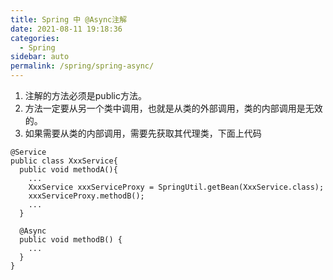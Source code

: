 ```yaml
---
title: Spring 中 @Async注解
date: 2021-08-11 19:18:36
categories: 
  - Spring
sidebar: auto
permalink: /spring/spring-async/
---
```


1. 注解的方法必须是public方法。
2. 方法一定要从另一个类中调用，也就是从类的外部调用，类的内部调用是无效的。
3. 如果需要从类的内部调用，需要先获取其代理类，下面上代码

```
@Service
public class XxxService{
  public void methodA(){
    ...
    XxxService xxxServiceProxy = SpringUtil.getBean(XxxService.class);
    xxxServiceProxy.methodB();
    ...
  }
 
  @Async
  public void methodB() {
    ...
  }
}
```
